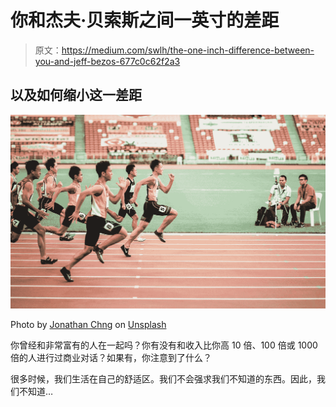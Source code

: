 # 你和杰夫·贝索斯之间一英寸的差距

> 原文：<https://medium.com/swlh/the-one-inch-difference-between-you-and-jeff-bezos-677c0c62f2a3>

## 以及如何缩小这一差距

![](img/4fadbabd2f36152eb35b2ecb74db6456.png)

Photo by [Jonathan Chng](https://unsplash.com/@jon_chng?utm_source=medium&utm_medium=referral) on [Unsplash](https://unsplash.com?utm_source=medium&utm_medium=referral)

你曾经和非常富有的人在一起吗？你有没有和收入比你高 10 倍、100 倍或 1000 倍的人进行过商业对话？如果有，你注意到了什么？

很多时候，我们生活在自己的舒适区。我们不会强求我们不知道的东西。因此，我们不知道…